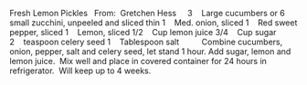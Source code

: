 Fresh Lemon Pickles
 
From:  Gretchen Hess
 
 
3    Large cucumbers or 6 small zucchini, unpeeled and sliced thin
1    Med. onion, sliced
1    Red sweet pepper, sliced
1    Lemon, sliced
1/2    Cup lemon juice
3/4    Cup sugar
2    teaspoon celery seed
1    Tablespoon salt
    
 
 
Combine cucumbers, onion, pepper, salt and celery seed, let stand 1 hour.
Add sugar, lemon and lemon juice.  Mix well and place in covered container for 24 hours in refrigerator.  Will keep up to 4 weeks.
 
